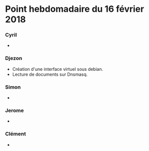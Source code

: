 # Point hebdomadaire du 16 février 2018

### Cyril
-

### Djezon
- Création d'une interface virtuel sous debian.
- Lecture de documents sur Dnsmasq.

### Simon
-

### Jerome
- 

### Clément
- 